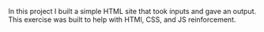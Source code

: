 In this project I built a simple HTML site that took inputs and gave an output. This exercise was built to help with HTMl, CSS, and JS reinforcement. 
